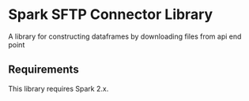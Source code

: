 # Spark SFTP Connector Library

A library for constructing dataframes by downloading files from api end point

## Requirements

This library requires Spark 2.x.

